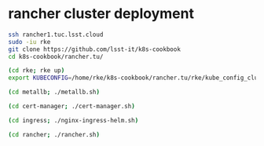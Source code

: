 rancher cluster deployment
==========================

```bash
ssh rancher1.tuc.lsst.cloud
sudo -iu rke
git clone https://github.com/lsst-it/k8s-cookbook
cd k8s-cookbook/rancher.tu/

(cd rke; rke up)
export KUBECONFIG=/home/rke/k8s-cookbook/rancher.tu/rke/kube_config_cluster.yml

(cd metallb; ./metallb.sh)

(cd cert-manager; ./cert-manager.sh)

(cd ingress; ./nginx-ingress-helm.sh)

(cd rancher; ./rancher.sh)
```

